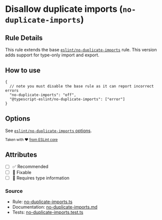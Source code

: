 # Disallow duplicate imports (`no-duplicate-imports`)

## Rule Details

This rule extends the base [`eslint/no-duplicate-imports`](https://eslint.org/docs/rules/no-duplicate-imports) rule.
This version adds support for type-only import and export.

## How to use

```jsonc
{
  // note you must disable the base rule as it can report incorrect errors
  "no-duplicate-imports": "off",
  "@typescript-eslint/no-duplicate-imports": ["error"]
}
```

## Options

See [`eslint/no-duplicate-imports` options](https://eslint.org/docs/rules/no-duplicate-imports#options).

<sup>

Taken with ❤️ [from ESLint core](https://github.com/eslint/eslint/blob/main/docs/rules/no-duplicate-imports.md)

</sup>

## Attributes

- [ ] ✅ Recommended
- [ ] 🔧 Fixable
- [ ] 💭 Requires type information

### Source

- Rule: [no-duplicate-imports.ts](https://github.com/typescript-eslint/typescript-eslint/blob/main/packages/eslint-plugin/src/rules/no-duplicate-imports.ts)
- Documentation: [no-duplicate-imports.md](https://github.com/typescript-eslint/typescript-eslint/blob/main/packages/eslint-plugin/docs/rules/no-duplicate-imports.md)
- Tests: [no-duplicate-imports.test.ts](https://github.com/typescript-eslint/typescript-eslint/blob/main/packages/eslint-plugin/tests/rules/no-duplicate-imports.test.ts)
